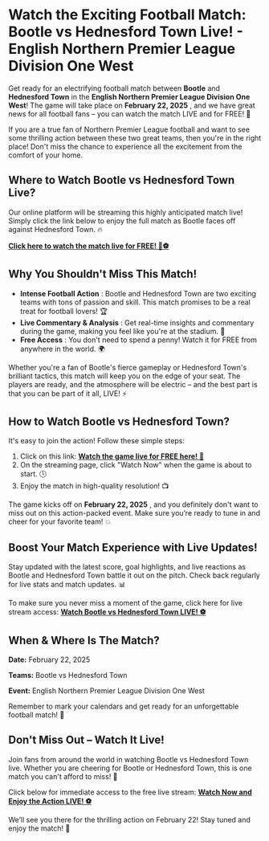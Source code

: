 # Watch the Exciting Football Match: Bootle vs Hednesford Town Live! - English Northern Premier League Division One West

Get ready for an electrifying football match between **Bootle** and **Hednesford Town** in the **English Northern Premier League Division One West**! The game will take place on **February 22, 2025** , and we have great news for all football fans – you can watch the match LIVE and for FREE! 🎉

If you are a true fan of Northern Premier League football and want to see some thrilling action between these two great teams, then you're in the right place! Don't miss the chance to experience all the excitement from the comfort of your home.

## Where to Watch Bootle vs Hednesford Town Live?

Our online platform will be streaming this highly anticipated match live! Simply click the link below to enjoy the full match as Bootle faces off against Hednesford Town. 🔥

[**Click here to watch the match live for FREE! 🔴⚽**](https://tinyurl.com/livestreamfreeo?st=Bootle+vs+Hednesford+Town&si=gh)

## Why You Shouldn't Miss This Match!

- **Intense Football Action** : Bootle and Hednesford Town are two exciting teams with tons of passion and skill. This match promises to be a real treat for football lovers! 🏆
- **Live Commentary & Analysis** : Get real-time insights and commentary during the game, making you feel like you're at the stadium. 📣
- **Free Access** : You don't need to spend a penny! Watch it for FREE from anywhere in the world. 🌍

Whether you're a fan of Bootle's fierce gameplay or Hednesford Town's brilliant tactics, this match will keep you on the edge of your seat. The players are ready, and the atmosphere will be electric – and the best part is that you can be part of it all, LIVE! ⚡

## How to Watch Bootle vs Hednesford Town?

It's easy to join the action! Follow these simple steps:

1. Click on this link: [**Watch the game live for FREE here! 🎥**](https://tinyurl.com/livestreamfreeo?st=Bootle+vs+Hednesford+Town&si=gh)
2. On the streaming page, click "Watch Now" when the game is about to start. 🕓
3. Enjoy the match in high-quality resolution! 📺

The game kicks off on **February 22, 2025** , and you definitely don't want to miss out on this action-packed event. Make sure you’re ready to tune in and cheer for your favorite team! 💥

## Boost Your Match Experience with Live Updates!

Stay updated with the latest score, goal highlights, and live reactions as Bootle and Hednesford Town battle it out on the pitch. Check back regularly for live stats and match updates. 📊

To make sure you never miss a moment of the game, click here for live stream access: [**Watch Bootle vs Hednesford Town LIVE! ⚽️**](https://tinyurl.com/livestreamfreeo?st=Bootle+vs+Hednesford+Town&si=gh)

## When & Where Is The Match?

**Date:** February 22, 2025

**Teams:** Bootle vs Hednesford Town

**Event:** English Northern Premier League Division One West

Remember to mark your calendars and get ready for an unforgettable football match! 📅

## Don't Miss Out – Watch It Live!

Join fans from around the world in watching Bootle vs Hednesford Town live. Whether you are cheering for Bootle or Hednesford Town, this is one match you can't afford to miss! 🚨

Click below for immediate access to the free live stream: [**Watch Now and Enjoy the Action LIVE! ⚽️**](https://tinyurl.com/livestreamfreeo?st=Bootle+vs+Hednesford+Town&si=gh)

We’ll see you there for the thrilling action on February 22! Stay tuned and enjoy the match! 🎉
